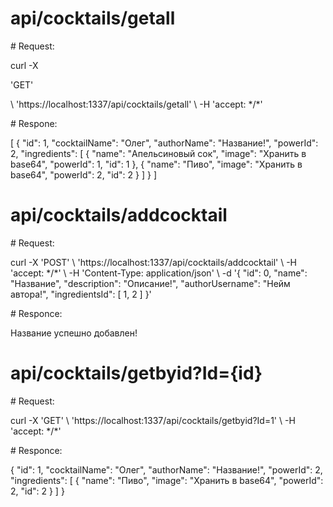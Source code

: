 <h1>api/cocktails/getall</h1>
# Request: 
<p>curl -X <p >'GET'</p> \
  'https://localhost:1337/api/cocktails/getall' \
  -H 'accept: */*'</p>
# Respone: 
<p>[
  {
    "id": 1,
    "cocktailName": "Олег",
    "authorName": "Название!",
    "powerId": 2,
    "ingredients": [
      {
        "name": "Апельсиновый сок",
        "image": "Хранить в base64",
        "powerId": 1,
        "id": 1
      },
      {
        "name": "Пиво",
        "image": "Хранить в base64",
        "powerId": 2,
        "id": 2
      }
    ]
  }
]</p>

<h1>api/cocktails/addcocktail</h1>
# Request: 
<p>curl -X 'POST' \
  'https://localhost:1337/api/cocktails/addcocktail' \
  -H 'accept: */*' \
  -H 'Content-Type: application/json' \
  -d '{
  "id": 0,
  "name": "Название",
  "description": "Описание!",
  "authorUsername": "Нейм автора!",
  "ingredientsId": [
    1, 2
  ]
}'</p>
# Responce:
<p>Название успешно добавлен!</p>

<h1>api/cocktails/getbyid?Id={id}</h1>
# Request: 
<p>curl -X 'GET' \
  'https://localhost:1337/api/cocktails/getbyid?Id=1' \
  -H 'accept: */*'</p>
# Responce:
<p>{
  "id": 1,
  "cocktailName": "Олег",
  "authorName": "Название!",
  "powerId": 2,
  "ingredients": [
    {
      "name": "Пиво",
      "image": "Хранить в base64",
      "powerId": 2,
      "id": 2
    }
  ]
}</p>
